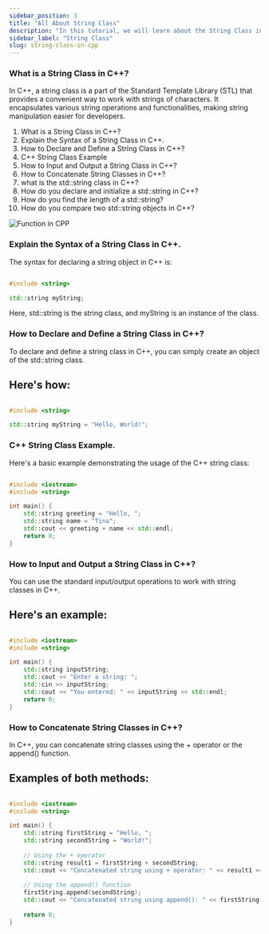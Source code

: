 ```yaml
---
sidebar_position: 3
title: "All About String Class"
description: "In this tutorial, we will learn about the String Class in C++ programming with the help of examples. A string is a sequence of characters that is used to represent text. In C++, strings are represented using the `std::string` class. The `std::string` class provides various member functions to manipulate strings."
sidebar_label: "String Class"
slug: string-class-in-cpp
---
```


### What is a String Class in C++?
In C++, a string class is a part of the Standard Template Library (STL) that provides a convenient way to work with strings of characters. It encapsulates various string operations and functionalities, making string manipulation easier for developers.


1. What is a String Class in C++?
2. Explain the Syntax of a String Class in C++.
3. How to Declare and Define a String Class in C++?
4. C++ String Class Example
5. How to Input and Output a String Class in C++?
6. How to Concatenate String Classes in C++?
7. what is the std::string class in C++?
8. How do you declare and initialize a std::string in C++?
9. How do you find the length of a std::string?
10. How do you compare two std::string objects in C++?


![Function in CPP](../../static/img/day-10/string-class.png)

### Explain the Syntax of a String Class in C++.
The syntax for declaring a string object in C++ is:

```cpp

#include <string>

std::string myString;

```
Here, std::string is the string class, and myString is an instance of the class.

### How to Declare and Define a String Class in C++?
To declare and define a string class in C++, you can simply create an object of the std::string class. 
## Here's how:
```cpp

#include <string>

std::string myString = "Hello, World!";

```

### C++ String Class Example.
Here's a basic example demonstrating the usage of the C++ string class:
```cpp

#include <iostream>
#include <string>

int main() {
    std::string greeting = "Hello, ";
    std::string name = "Tina";
    std::cout << greeting + name << std::endl;
    return 0;
}

```

### How to Input and Output a String Class in C++?
You can use the standard input/output operations to work with string classes in C++.
## Here's an example:

```cpp

#include <iostream>
#include <string>

int main() {
    std::string inputString;
    std::cout << "Enter a string: ";
    std::cin >> inputString;
    std::cout << "You entered: " << inputString << std::endl;
    return 0;
}

```

### How to Concatenate String Classes in C++?
In C++, you can concatenate string classes using the + operator or the append() function.
## Examples of both methods:
```cpp

#include <iostream>
#include <string>

int main() {
    std::string firstString = "Hello, ";
    std::string secondString = "World!";
    
    // Using the + operator
    std::string result1 = firstString + secondString;
    std::cout << "Concatenated string using + operator: " << result1 << std::endl;
    
    // Using the append() function
    firstString.append(secondString);
    std::cout << "Concatenated string using append(): " << firstString << std::endl;
    
    return 0;
}

```
